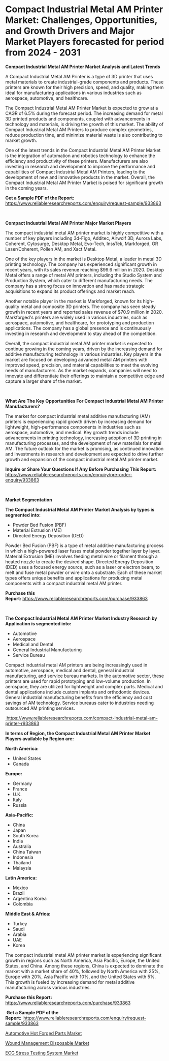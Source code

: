 <p><h1>Compact Industrial Metal AM Printer Market: Challenges, Opportunities, and Growth Drivers and Major Market Players forecasted for period from 2024 - 2031</h1></p><p><strong>Compact Industrial Metal AM Printer Market Analysis and Latest Trends</strong></p>
<p><p>A Compact Industrial Metal AM Printer is a type of 3D printer that uses metal materials to create industrial-grade components and products. These printers are known for their high precision, speed, and quality, making them ideal for manufacturing applications in various industries such as aerospace, automotive, and healthcare.</p><p>The Compact Industrial Metal AM Printer Market is expected to grow at a CAGR of 6.5% during the forecast period. The increasing demand for metal 3D printed products and components, coupled with advancements in technology and materials, is driving the growth of this market. The ability of Compact Industrial Metal AM Printers to produce complex geometries, reduce production time, and minimize material waste is also contributing to market growth.</p><p>One of the latest trends in the Compact Industrial Metal AM Printer Market is the integration of automation and robotics technology to enhance the efficiency and productivity of these printers. Manufacturers are also investing in research and development to improve the performance and capabilities of Compact Industrial Metal AM Printers, leading to the development of new and innovative products in the market. Overall, the Compact Industrial Metal AM Printer Market is poised for significant growth in the coming years.</p></p>
<p><strong>Get a Sample PDF of the Report:&nbsp;</strong> <a href="https://www.reliableresearchreports.com/enquiry/request-sample/933863">https://www.reliableresearchreports.com/enquiry/request-sample/933863</a></p>
<p>&nbsp;</p>
<p><strong>Compact Industrial Metal AM Printer Major Market Players</strong></p>
<p><p>The compact industrial metal AM printer market is highly competitive with a number of key players including 3d-Figo, Additec, Airwolf 3D, Aurora Labs, Coherent, Cytosurge, Desktop Metal, Evo-Tech, InssTek, Markforged, OR Laser/Coherent, Pollen AM, and Xact Metal. </p><p>One of the key players in the market is Desktop Metal, a leader in metal 3D printing technology. The company has experienced significant growth in recent years, with its sales revenue reaching $99.6 million in 2020. Desktop Metal offers a range of metal AM printers, including the Studio System and Production System, which cater to different manufacturing needs. The company has a strong focus on innovation and has made strategic acquisitions to expand its product offerings and market reach.</p><p>Another notable player in the market is Markforged, known for its high-quality metal and composite 3D printers. The company has seen steady growth in recent years and reported sales revenue of $70.9 million in 2020. Markforged's printers are widely used in various industries, such as aerospace, automotive, and healthcare, for prototyping and production applications. The company has a global presence and is continuously investing in research and development to stay ahead of the competition.</p><p>Overall, the compact industrial metal AM printer market is expected to continue growing in the coming years, driven by the increasing demand for additive manufacturing technology in various industries. Key players in the market are focused on developing advanced metal AM printers with improved speed, precision, and material capabilities to meet the evolving needs of manufacturers. As the market expands, companies will need to innovate and differentiate their offerings to maintain a competitive edge and capture a larger share of the market.</p></p>
<p>&nbsp;</p>
<p><strong>What Are The Key Opportunities For Compact Industrial Metal AM Printer Manufacturers?</strong></p>
<p><p>The market for compact industrial metal additive manufacturing (AM) printers is experiencing rapid growth driven by increasing demand for lightweight, high-performance components in industries such as aerospace, automotive, and medical. Key growth trends include advancements in printing technology, increasing adoption of 3D printing in manufacturing processes, and the development of new materials for metal AM. The future outlook for the market is promising, as continued innovation and investments in research and development are expected to drive further growth and expansion of the compact industrial metal AM printer market.</p></p>
<p><strong>Inquire or Share Your Questions If Any Before Purchasing This Report:</strong> <a href="https://www.reliableresearchreports.com/enquiry/pre-order-enquiry/933863">https://www.reliableresearchreports.com/enquiry/pre-order-enquiry/933863</a></p>
<p>&nbsp;</p>
<p><strong>Market Segmentation</strong></p>
<p><strong>The Compact Industrial Metal AM Printer Market Analysis by types is segmented into:</strong></p>
<p><ul><li>Powder Bed Fusion (PBF)</li><li>Material Extrusion (ME)</li><li>Directed Energy Deposition (DED)</li></ul></p>
<p><p>Powder Bed Fusion (PBF) is a type of metal additive manufacturing process in which a high-powered laser fuses metal powder together layer by layer. Material Extrusion (ME) involves feeding metal wire or filament through a heated nozzle to create the desired shape. Directed Energy Deposition (DED) uses a focused energy source, such as a laser or electron beam, to melt and fuse metal powder or wire onto a substrate. Each of these market types offers unique benefits and applications for producing metal components with a compact industrial metal AM printer.</p></p>
<p><strong>Purchase this Report:&nbsp;</strong><a href="https://www.reliableresearchreports.com/purchase/933863">https://www.reliableresearchreports.com/purchase/933863</a></p>
<p>&nbsp;</p>
<p><strong>The Compact Industrial Metal AM Printer Market Industry Research by Application is segmented into:</strong></p>
<p><ul><li>Automotive</li><li>Aerospace</li><li>Medical and Dental</li><li>General Industrial Manufacturing</li><li>Service Bureau</li></ul></p>
<p><p>Compact industrial metal AM printers are being increasingly used in automotive, aerospace, medical and dental, general industrial manufacturing, and service bureau markets. In the automotive sector, these printers are used for rapid prototyping and low-volume production. In aerospace, they are utilized for lightweight and complex parts. Medical and dental applications include custom implants and orthodontic devices. General industrial manufacturing benefits from the efficiency and cost savings of AM technology. Service bureaus cater to industries needing outsourced AM printing services.</p></p>
<p><a href="https://www.reliableresearchreports.com/compact-industrial-metal-am-printer-r933863">&nbsp;https://www.reliableresearchreports.com/compact-industrial-metal-am-printer-r933863</a></p>
<p><strong>In terms of Region, the Compact Industrial Metal AM Printer Market Players available by Region are:</strong></p>
<p>
    <p> <strong> North America: </strong>
        <ul>
            <li>United States</li>
            <li>Canada</li>
        </ul>
        </p> 
    <p> <strong> Europe: </strong>
        <ul>
            <li>Germany</li>
            <li>France</li>
            <li>U.K.</li>
            <li>Italy</li>
            <li>Russia</li>
        </ul>
        </p> 
    <p> <strong> Asia-Pacific: </strong>
        <ul>
            <li>China</li>
            <li>Japan</li>
            <li>South Korea</li>
            <li>India</li>
            <li>Australia</li>
            <li>China Taiwan</li>
            <li>Indonesia</li>
            <li>Thailand</li>
            <li>Malaysia</li>
        </ul>
        </p> 
    <p> <strong> Latin America: </strong>
        <ul>
            <li>Mexico</li>
            <li>Brazil</li>
            <li>Argentina Korea</li>
            <li>Colombia</li>
        </ul>
        </p> 
    <p> <strong> Middle East & Africa: </strong>
        <ul>
            <li>Turkey</li>
            <li>Saudi</li>
            <li>Arabia</li>
            <li>UAE</li>
            <li>Korea</li>
        </ul>
    </p>
    </p>
<p><p>The compact industrial metal AM printer market is experiencing significant growth in regions such as North America, Asia Pacific, Europe, the United States, and China. Among these regions, China is expected to dominate the market with a market share of 40%, followed by North America with 25%, Europe with 20%, Asia Pacific with 10%, and the United States with 5%. This growth is fueled by increasing demand for metal additive manufacturing across various industries.</p></p>
<p><strong>Purchase this Report: </strong><a href="https://www.reliableresearchreports.com/purchase/933863">https://www.reliableresearchreports.com/purchase/933863</a></p>
<p>&nbsp;<strong>Get a Sample PDF of the Report:&nbsp;&nbsp;</strong><a href="https://www.reliableresearchreports.com/enquiry/request-sample/933863">https://www.reliableresearchreports.com/enquiry/request-sample/933863</a></p>
<p><strong></strong></p>
<p><p><a href="https://github.com/zzflqewx24/Market-Research-Report-List-1/blob/main/automotive-hot-forged-parts-market.md">Automotive Hot Forged Parts Market</a></p><p><a href="https://github.com/mabenkhyari11/Market-Research-Report-List-2/blob/main/wound-management-disposable-market.md">Wound Management Disposable Market</a></p><p><a href="https://github.com/FrankHernanXXfnf/Market-Research-Report-List-1/blob/main/ecg-stress-testing-system-market.md">ECG Stress Testing System Market</a></p></p>